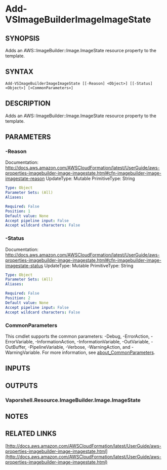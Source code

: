 # Add-VSImageBuilderImageImageState

## SYNOPSIS
Adds an AWS::ImageBuilder::Image.ImageState resource property to the template.

## SYNTAX

```
Add-VSImageBuilderImageImageState [[-Reason] <Object>] [[-Status] <Object>] [<CommonParameters>]
```

## DESCRIPTION
Adds an AWS::ImageBuilder::Image.ImageState resource property to the template.

## PARAMETERS

### -Reason
Documentation: http://docs.aws.amazon.com/AWSCloudFormation/latest/UserGuide/aws-properties-imagebuilder-image-imagestate.html#cfn-imagebuilder-image-imagestate-reason
UpdateType: Mutable
PrimitiveType: String

```yaml
Type: Object
Parameter Sets: (All)
Aliases:

Required: False
Position: 1
Default value: None
Accept pipeline input: False
Accept wildcard characters: False
```

### -Status
Documentation: http://docs.aws.amazon.com/AWSCloudFormation/latest/UserGuide/aws-properties-imagebuilder-image-imagestate.html#cfn-imagebuilder-image-imagestate-status
UpdateType: Mutable
PrimitiveType: String

```yaml
Type: Object
Parameter Sets: (All)
Aliases:

Required: False
Position: 2
Default value: None
Accept pipeline input: False
Accept wildcard characters: False
```

### CommonParameters
This cmdlet supports the common parameters: -Debug, -ErrorAction, -ErrorVariable, -InformationAction, -InformationVariable, -OutVariable, -OutBuffer, -PipelineVariable, -Verbose, -WarningAction, and -WarningVariable. For more information, see [about_CommonParameters](http://go.microsoft.com/fwlink/?LinkID=113216).

## INPUTS

## OUTPUTS

### Vaporshell.Resource.ImageBuilder.Image.ImageState
## NOTES

## RELATED LINKS

[http://docs.aws.amazon.com/AWSCloudFormation/latest/UserGuide/aws-properties-imagebuilder-image-imagestate.html](http://docs.aws.amazon.com/AWSCloudFormation/latest/UserGuide/aws-properties-imagebuilder-image-imagestate.html)

